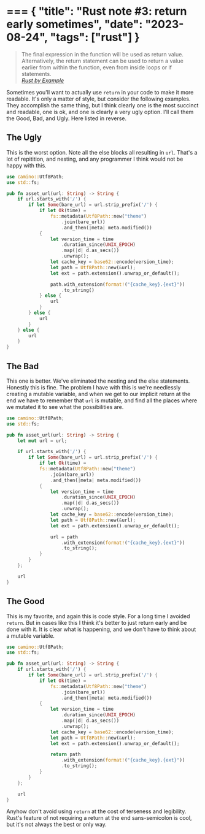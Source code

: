 ===
{
	"title": "Rust note #3: return early sometimes",
	"date": "2023-08-24",
	"tags": ["rust"]
}
===

<blockquote class="interstitial">
	The final expression in the function will be used as return value. Alternatively, the return statement can be used to return a value earlier from within the function, even from inside loops or if statements.
	<footer>
		<cite><a href="https://doc.rust-lang.org/rust-by-example/fn.html">Rust by Example</a></cite>
	</footer>
</blockquote>

Sometimes you'll want to actually use `return` in your code to make it more readable. It's only a matter of style, but consider the following examples. They accomplish the same thing, but I think clearly one is the most succinct and readable, one is ok, and one is clearly a very ugly option. I'll call them the Good, Bad, and Ugly. Here listed in reverse.

## The Ugly

This is the worst option. Note all the else blocks all resulting in `url`. That's a lot of repitition, and nesting, and any programmer I think would not be happy with this.

``` rs
use camino::Utf8Path;
use std::fs;

pub fn asset_url(url: String) -> String {
	if url.starts_with('/') {
		if let Some(bare_url) = url.strip_prefix('/') {
			if let Ok(time) =
				fs::metadata(Utf8Path::new("theme")
					.join(bare_url))
					.and_then(|meta| meta.modified())
			{
				let version_time = time
					.duration_since(UNIX_EPOCH)
					.map(|d| d.as_secs())
					.unwrap();
				let cache_key = base62::encode(version_time);
				let path = Utf8Path::new(&url);
				let ext = path.extension().unwrap_or_default();

				path.with_extension(format!("{cache_key}.{ext}"))
					.to_string()
			} else {
				url
			}
		} else {
			url
		}
	} else {
		url
	}
}
```

## The Bad

This one is better. We've eliminated the nesting and the else statements. Honestly this is fine. The problem I have with this is we're needlessly creating a mutable variable, and when we get to our implicit return at the end we have to remember that `url` is mutable, and find all the places where we mutated it to see what the possibilities are.

``` rs
use camino::Utf8Path;
use std::fs;

pub fn asset_url(url: String) -> String {
	let mut url = url;

	if url.starts_with('/') {
		if let Some(bare_url) = url.strip_prefix('/') {
			if let Ok(time) =
			fs::metadata(Utf8Path::new("theme")
				.join(bare_url))
				.and_then(|meta| meta.modified())
			{
				let version_time = time
					.duration_since(UNIX_EPOCH)
					.map(|d| d.as_secs())
					.unwrap();
				let cache_key = base62::encode(version_time);
				let path = Utf8Path::new(&url);
				let ext = path.extension().unwrap_or_default();

				url = path
					.with_extension(format!("{cache_key}.{ext}"))
					.to_string();
			}
		}
	};

	url
}
```

## The Good

This is my favorite, and again this is code style. For a long time I avoided `return`. But in cases like this I think it's better to just return early and be done with it. It is clear what is happening, and we don't have to think about a mutable variable.

``` rs
use camino::Utf8Path;
use std::fs;

pub fn asset_url(url: String) -> String {
	if url.starts_with('/') {
		if let Some(bare_url) = url.strip_prefix('/') {
			if let Ok(time) =
				fs::metadata(Utf8Path::new("theme")
					.join(bare_url))
					.and_then(|meta| meta.modified())
			{
				let version_time = time
					.duration_since(UNIX_EPOCH)
					.map(|d| d.as_secs())
					.unwrap();
				let cache_key = base62::encode(version_time);
				let path = Utf8Path::new(&url);
				let ext = path.extension().unwrap_or_default();

				return path
					.with_extension(format!("{cache_key}.{ext}"))
					.to_string();
			}
		}
	};

	url
}
```

Anyhow don't avoid using `return` at the cost of terseness and legibility. Rust's feature of not requiring a return at the end sans-semicolon is cool, but it's not always the best or only way.
